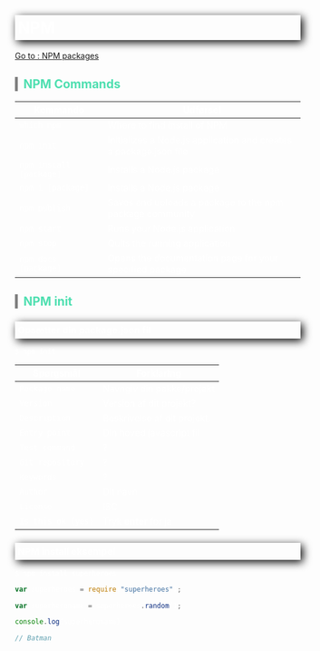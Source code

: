 <style>
    body {
        color: white;
    }
    h1, h3 {
         /* offset-x | offset-y | blur-radius | color */
        box-shadow: 4px 4px 15px black;
         /* top | right | bottom | left */
        padding: 5px 5px 5px 5px;
        font-weight: bold;
    }

    h2 {
        border-left: 5px solid grey;
        padding-left: 10px;
        color: #4EDFB0;
    }
</style>


# NPM 
[Go to : NPM packages](https://www.npmjs.com/)

## NPM Commands
Kommando | Udførsel 
------- | ------- 
```which npm```     | Where to find install of NPM
```npm init```      | Initializes a Node.js application and creates a package.json file 
```npm install [package]```   | Installs a Node.js package
```npm i [package]```   | Installs a Node.js package
```npm publish```   | Saves and uploads a package to the npm package community
```npm start```     | Runs your Node.js application
```npm stop```      | Quits the running application
```npm docs [package]```      | Opens the documentation page for your specified package


## **NPM init**
### Opsætter din package.json fil
```
$ npm init
```
Spørgsmål | Forklaring
-------          | -------
```Package name```     | Navngiv din pakke/projekt
```Version```          | Version af dit projekt? 
```Description```      | Beskrivelse af dit projekt.
```Entry point```      | Din hoved javascript fil
```Test command```     | ?
```Git repository```   | ?
```Keywords```         | ?
```Author```           | Dit navn
```License```          | ISC
```Is this ok (yes)``` | Tryk **enter** for ja

### **NPM install eksempel**

```
$ npm install superheroes
```

```javascript
var superheroes = require("superheroes");

var superheroname = superheroes.random();

console.log(superheroname)

// Batman
```